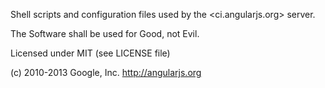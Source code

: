 Shell scripts and configuration files used by the <ci.angularjs.org> server.

The Software shall be used for Good, not Evil.

Licensed under MIT (see LICENSE file)

(c) 2010-2013 Google, Inc. http://angularjs.org

